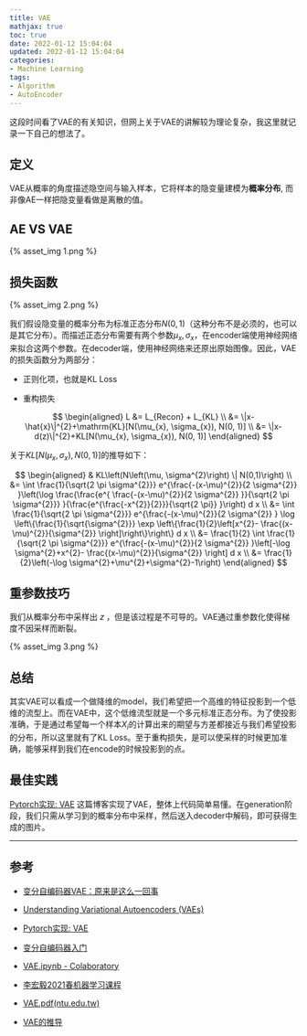 ```yaml
---
title: VAE
mathjax: true
toc: true
date: 2022-01-12 15:04:04
updated: 2022-01-12 15:04:04
categories:
- Machine Learning
tags:
- Algorithm
- AutoEncoder
---
```


这段时间看了VAE的有关知识，但网上关于VAE的讲解较为理论复杂，我这里就记录一下自己的想法了。

<!--more-->

## 定义

VAE从概率的角度描述隐空间与输入样本，它将样本的隐变量建模为**概率分布**, 而非像AE一样把隐变量看做是离散的值。

## AE VS VAE

{% asset_img 1.png %}


## 损失函数

{% asset_img 2.png %}


我们假设隐变量的概率分布为标准正态分布$N(0, 1)$（这种分布不是必须的，也可以是其它分布）。而描述正态分布需要有两个参数$\mu_x, \sigma_x$，在encoder端使用神经网络来拟合这两个参数。在decoder端，使用神经网络来还原出原始图像。因此，VAE的损失函数分为两部分：

- 正则化项，也就是KL Loss

- 重构损失

$$
\begin{aligned}
L &= L_{Recon} + L_{KL} \\
&= \|x-\hat{x}\|^{2}+\mathrm{KL}[N(\mu_{x}, \sigma_{x}), N(0, 1)] \\
&= \|x-d(z)\|^{2}+KL[N(\mu_{x}, \sigma_{x}), N(0, 1)]
\end{aligned}
$$


关于$KL\left[N\left(\mu_{x}, \sigma_{x}\right), N(0,1)\right]$的推导如下：

$$
\begin{aligned}
& KL\left(N\left(\mu, \sigma^{2}\right) \| N(0,1)\right) \\
&= \int \frac{1}{\sqrt{2 \pi \sigma^{2}}} e^{\frac{-(x-\mu)^{2}}{2 \sigma^{2}} }\left(\log \frac{\frac{e^{ \frac{-(x-\mu)^{2}}{2 \sigma^{2}} }}{\sqrt{2 \pi \sigma^{2}}} }{\frac{e^{\frac{-x^{2}}{2}}}{\sqrt{2 \pi}} }\right) d x \\
&= \int \frac{1}{\sqrt{2 \pi \sigma^{2}}} e^{\frac{-(x-\mu)^{2}}{2 \sigma^{2}} } \log \left\{\frac{1}{\sqrt{\sigma^{2}}} \exp \left\{\frac{1}{2}\left[x^{2}- \frac{(x-\mu)^{2}}{\sigma^{2}} \right]\right\}\right\} d x \\
&= \frac{1}{2} \int \frac{1}{\sqrt{2 \pi \sigma^{2}}} e^{\frac{-(x-\mu)^{2}}{2 \sigma^{2}} }\left[-\log \sigma^{2}+x^{2}- \frac{(x-\mu)^{2}}{\sigma^{2}} \right] d x \\
&= \frac{1}{2}\left(-\log \sigma^{2}+\mu^{2}+\sigma^{2}-1\right)
\end{aligned}
$$

## 重参数技巧

我们从概率分布中采样出 $z$ ，但是该过程是不可导的。VAE通过重参数化使得梯度不因采样而断裂。

{% asset_img 3.png %}


## 总结

其实VAE可以看成一个做降维的model，我们希望把一个高维的特征投影到一个低维的流型上。而在VAE中，这个低维流型就是一个多元标准正态分布。为了使投影准确，于是通过希望每一个样本$X_i$的计算出来的期望与方差都接近与我们希望投影的分布，所以这里就有了KL Loss。至于重构损失，是可以使采样的时候更加准确，能够采样到我们在encode的时候投影到的点。

## 最佳实践

[Pytorch实现: VAE](https://adaning.github.io/posts/9047.html) 这篇博客实现了VAE，整体上代码简单易懂。在generation阶段，我们只需从学习到的概率分布中采样，然后送入decoder中解码，即可获得生成的图片。

___

## 参考

- [变分自编码器VAE：原来是这么一回事](https://zhuanlan.zhihu.com/p/34998569)

- [Understanding Variational Autoencoders (VAEs)](https://towardsdatascience.com/understanding-variational-autoencoders-vaes-f70510919f73)

- [Pytorch实现: VAE](https://adaning.github.io/posts/9047.html)

- [变分自编码器入门](https://adaning.github.io/posts/53598.html)

- [VAE.ipynb - Colaboratory](https://colab.research.google.com/drive/1ZhmA2XxJ3oZC7A-U2mpUdB2eZZLz5NfW?usp=sharing#scrollTo=E7R4BFye1eAW)

- [李宏毅2021春机器学习课程](https://www.bilibili.com/video/BV1Wv411h7kN?p=45)

- [VAE.pdf(ntu.edu.tw)](https://speech.ee.ntu.edu.tw/~tlkagk/courses/ML_2017/Lecture/GAN%20(v3))

- [VAE的推导](https://blog.csdn.net/StreamRock/article/details/81258543)

